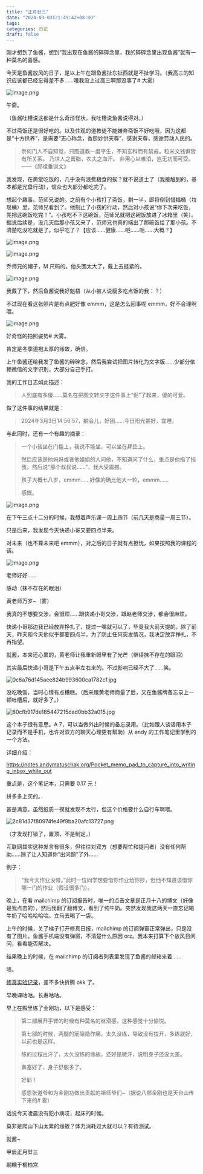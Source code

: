 ```yaml
---
title: "正月廿三"
date: "2024-03-03T21:49:42+08:00"
tags: 
categories: 日记
draft: false
---
```

刚才想到了鱼酱，想到“我出现在鱼酱的碎碎念里，我的碎碎念里出现鱼酱”就有一种莫名的喜感。

今天是鱼酱放风的日子，是以上午在跟鱼酱扯东扯西就是不扯学习。（我高三的知识应该都已经忘得差不多……哦我没上过高三啊那没事了# 大雾）

![image.png](https://cdn.jsdelivr.net/gh/luo029/blogimage@main/24%200304%200004%2026.png)

午斋。

（鱼酱吐槽说这都是什么奇形怪状，我吐槽说鱼酱说得对。）

不过斋饭还是很好吃的。以及住观的道教徒不能嫌弃斋饭不好吃哦，因为这都是“十方供养”，是需要“志心称念，香厨妙供天尊”，感谢天尊，感谢劳动人民的。

> 奈何门人不自知觉，只图道教一度平生，不知玄科而有禁戒，粒米文钱俱皆有所关系。 乃世人之膏脂，农夫之血汗。 非用心以难消，岂无功而可受。
> ——《邱祖垂训文》

我发现，在斋堂吃饭的，几乎没有浪费粮食的挨？就不说道士了（我接触到的，基本都是光盘行动），信众也大部分都吃完了。

想起个趣事。范师兄说的。之前有个小孩打了斋饭，剩一半，即将倒到惜福桶（垃圾桶）里，范师兄看到了。他制止了小孩的行动，然后对小孩说“你下次来吃饭，先把这碗饭吃完！”。小孩吃不下这碗饭，范师兄就把这碗饭放进了冰箱里（笑）。据说后续是，没几天后那小孩又来了，范师兄也真的端出了那碗饭给了那小孩。不清楚吃没吃就是了。似乎吃了？【应该……健康……吧……呃……大概？】

![image.png](https://cdn.jsdelivr.net/gh/luo029/blogimage@main/24%200304%200013%2036.png)

![image.png](https://cdn.jsdelivr.net/gh/luo029/blogimage@main/24%200304%200013%2045.png)

乔师兄的帽子，M 尺码的。他头围太大了，戴上去挺紧的。

![image.png](https://cdn.jsdelivr.net/gh/luo029/blogimage@main/24%200304%200014%2018.png)

我戴了下，然后鱼酱说我好魁梧（从小被人说瘦多吃点饭的我：？）

不过现在看这张照片是有点肥好像 emmm，这是怎么回事呢 emmm，好不合理啊喂。

![image.png](https://cdn.jsdelivr.net/gh/luo029/blogimage@main/24%200304%200015%2022.png)

好奇怪的拍照姿势# 大雾。

肯定是冬季道袍太厚的缘故，确信。

上午鱼酱还给我发了鱼酱的碎碎念，然后我尝试把图片转化为文字版……少部分依赖微信的文字识别，大部分自己手打。

我的工作日志如此描述：

> 人到底有多傻……莫名在把图文转文字这件事上“倔”了起来，傻的可爱。

做了这件事的结果就是：

> 2024年3月3日14:56:57，躺会儿，好困……今日阳光甚好，宜睡。

与此同时，还有一个有趣的摘录：

> 一个小孩坐在门槛上，我说不能坐，可以坐在拜垫上。
> 
> 然后应该是他妈妈或者他姐姐的人问他，不知道问了什么，重点是他指了指我，然后说“那个叔叔说……”，我大受震撼。
> 
> 孩子大概七八岁，emmm……好像的确比他大一轮，emmm……
> 
> 感慨。

![image.png](https://cdn.jsdelivr.net/gh/luo029/blogimage@main/24%200304%200019%2002.png)

在下午三点十二分的时候，我想着声乐课一周上四节（前几天是商量一周三节）。

只是后来，我发现今天快递小哥又要四点半来。

对未来（也不算未来吧 emmm），对之后的日子就有点担忧，如果按照我的课程的话。

![image.png](https://cdn.jsdelivr.net/gh/luo029/blogimage@main/24%200304%200020%2043.png)

老师好好……

感动（抹不存在的眼泪）

黄老师万岁~（雾）

我真的不想要交涉，会很烦……跟快递小哥交涉，跟赵老师交涉，都会很麻烦。

快递小哥那边我已经放弃挣扎了，提过一嘴就可以了，毕竟我大前天提的，除了前天，昨天和今天他似乎都要四点半。为了防止任何突发情况，我决定放弃挣扎，不再指望。

就酱，本来还心累的，黄老师让我重新眼里有了光芒（继续抹不存在的眼泪）

其实最后快递小哥是下午五点半左右来的。不过影响已经不大了……笑。

![0c6a76d145aee824b993600ca1782cf.jpg](https://cdn.jsdelivr.net/gh/luo029/blogimage@main/24%200304%200023%2004.png)

没吃晚饭，当时心情有点糟糕。（后来跟黄老师商量了后，又在鱼酱牌备忘录上一顿吐槽后，就好多了。）

![80cfb917de185447215dad0bb32a015.jpg](https://cdn.jsdelivr.net/gh/luo029/blogimage@main/24%200304%200024%2013.png)

这个本子很有意思。A 7，可以当做外出时候的备忘录用。（比如跟人谈话用本子记录而不是手机，也许对双方的聊天心理更有帮助）从 andy 的工作笔记里学到的一个方法。

详细介绍：

https://notes.andymatuschak.org/Pocket_memo_pad_to_capture_into_writing_inbox_while_out

重点是，这个笔记本，只需要 0.17 元！

拼多多上买的。

甚是满意。虽然纸质一摸就发现不太行，但这个价格要什么自行车啊喂。

![2c81d37f80974fe49f9ba20afc13727.png](https://cdn.jsdelivr.net/gh/luo029/blogimage@main/24%200304%200028%2025.png)

（才发现打错了，置顶，不是制定。）

互联网其实这种发言有很多，但往往对双方（想要帮忙和提问者）没有任何帮助……除了让人知道你“出问题”了外……

例子：

> “我今天作业没带。”此时一位同学想要借你作业给你抄，但他不知道该借你哪一门的作业（假设很多门）。

晚上，在看 mailchimp 的订阅报告时，唯一的点击文章是正月十八的博文（好像是我点击的），然后我翻了翻博文，看到了纯牛奶。突然发现我这两天一直忘记喝牛奶了哈哈哈哈哈。立马去喝了一袋。

上午的时候，关了梯子打开修真日报，mailchimp 的订阅弹窗正常弹出，只是没有了图片。鱼酱手机端没有弹窗，不清楚什么原因 orz。我本来打算下个放风日问问，看看能否解决。

结果晚上的时候，在 mailchimp 的订阅者列表里发现了鱼酱的邮箱来着……

啧。

[修真实验记录](https://taoyifan.cn)，差不多快折腾 okk 了。

早晚课咕咕。长寿咕咕。

早上在殿里练了金刚功，以下是感受：

> 第二部展开手臂的时候有种莫名的丝滑感，这种感觉十分愉悦。
> 
> 第七部的时候，两腿的筋隐隐作痛，太久没练，导致没有拉开，多练就好，以前也是这样。
> 
> 练的过程出汗了，太久没练的缘故，还好是微汗，说明身子还没太差。
> 
> 鼻塞好了，身子舒服多了。
> 
> 好耶！
> 
> 感恩张道爷和为金刚功做出贡献的祖师爷们~（据说八部金刚也是天台山传下来的# 雾）

话说今天凌晨没有犯小病哎，起床的时候。

莫非是爬山下山太累的缘故？体力消耗过大就可以？有待测试。

就酱~

甲辰正月廿三

嗣檙于桐柏宫